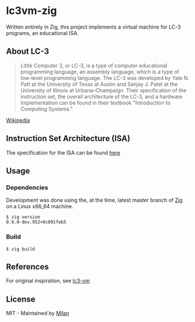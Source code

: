 # lc3vm-zig

Written entirely in Zig, this project implements a virtual machine for LC-3 programs, an educational ISA.

## About LC-3

 > Little Computer 3, or LC-3, is a type of computer educational programming language, an assembly language, which is a type of low-level programming language. The LC-3 was developed by Yale N. Patt at the University of Texas at Austin and Sanjay J. Patel at the University of Illinois at Urbana–Champaign. Their specification of the instruction set, the overall architecture of the LC-3, and a hardware implementation can be found in their textbook "Introduction to Computing Systems."

[Wikipedia](https://en.wikipedia.org/wiki/LC-3#cite_note-CompSysBook-1)

## Instruction Set Architecture (ISA)

The specification for the ISA can be found [here](https://justinmeiners.github.io/lc3-vm/supplies/lc3-isa.pdf)

## Usage

### Dependencies

Development was done using the, at the time, latest master branch of [Zig](https://github.com/ziglang/zig) on a Linux x86_64 machine.

```shell
$ zig version
0.9.0-dev.952+0c091feb5
```

### Build

```shell
$ zig build
```

## References

For original inspiration, see [lc3-vm](https://github.com/justinmeiners/lc3-vm)

## License

MIT - Maintained by [Milan](https://mdaverde.com)
